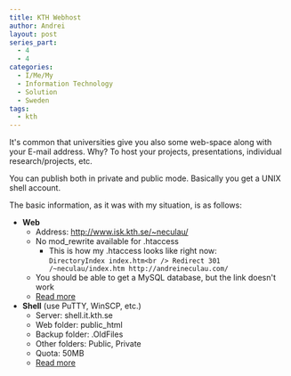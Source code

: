 ```yaml
---
title: KTH Webhost
author: Andrei
layout: post
series_part:
  - 4
  - 4
categories:
  - I/Me/My
  - Information Technology
  - Solution
  - Sweden
tags:
  - kth
---
```

It's common that universities give you also some web-space along with your E-mail address. Why? To host your projects, presentations, individual research/projects, etc.

You can publish both in private and public mode. Basically you get a UNIX shell account.

The basic information, as it was with my situation, is as follows:



*   **Web** 
    *   Address: <http://www.isk.kth.se/~neculau/>
    *   No mod_rewrite available for .htaccess 
        *   This is how my .htaccess looks like right now:  
            `DirectoryIndex index.htm<br />
Redirect 301 /~neculau/index.htm http://andreineculau.com/`
    *   You should be able to get a MySQL database, but the link doesn't work
    *   [Read more][1]
*   **Shell** (use PuTTY, WinSCP, etc.) 
    *   Server: shell.it.kth.se
    *   Web folder: public_html
    *   Backup folder: .OldFiles
    *   Other folders: Public, Private
    *   Quota: 50MB
    *   [Read more][2]

 [1]: http://www.kth.se/student/support/ict/1.4789?l=en
 [2]: http://www.kth.se/student/support/ict/2.1299?l=en